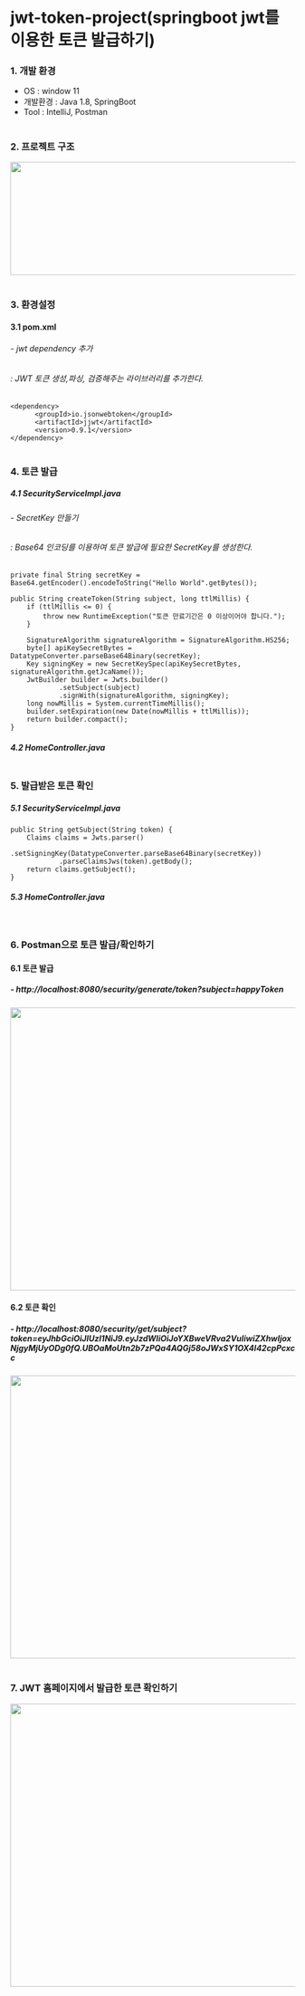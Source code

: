 # jwt-token-project(springboot jwt를 이용한 토큰 발급하기)

### 1. 개발 환경
- OS : window 11
- 개발환경 : Java 1.8, SpringBoot
- Tool : IntelliJ, Postman

#

### 2. 프로젝트 구조
<p align="left">
  <img src="https://user-images.githubusercontent.com/78891624/233842219-82cd0714-f783-486f-9c6f-1eb5a21f7d0d.png" width="750" height="200"/>
</p>

#

### 3. 환경설정
#### 3.1 pom.xml
###### - jwt dependency 추가
###### : JWT 토큰 생성,파싱, 검증해주는 라이브러리를 추가한다.
```
<dependency>
      <groupId>io.jsonwebtoken</groupId>
      <artifactId>jjwt</artifactId>
      <version>0.9.1</version>
</dependency>
```

#

### 4. 토큰 발급
##### 4.1 SecurityServiceImpl.java
###### - SecretKey 만들기
###### : Base64 인코딩를 이용하여 토큰 발급에 필요한 SecretKey를 생성한다.
```
private final String secretKey = Base64.getEncoder().encodeToString("Hello World".getBytes());
```


```
public String createToken(String subject, long ttlMillis) {
    if (ttlMillis <= 0) {
        throw new RuntimeException("토큰 만료기간은 0 이상이어야 합니다.");
    }

    SignatureAlgorithm signatureAlgorithm = SignatureAlgorithm.HS256;
    byte[] apiKeySecretBytes = DatatypeConverter.parseBase64Binary(secretKey);
    Key signingKey = new SecretKeySpec(apiKeySecretBytes, signatureAlgorithm.getJcaName());
    JwtBuilder builder = Jwts.builder()
            .setSubject(subject)
            .signWith(signatureAlgorithm, signingKey);
    long nowMillis = System.currentTimeMillis();
    builder.setExpiration(new Date(nowMillis + ttlMillis));
    return builder.compact();
}
```

##### 4.2 HomeController.java
```
```

### 5. 발급받은 토큰 확인
##### 5.1 SecurityServiceImpl.java
```
public String getSubject(String token) {
    Claims claims = Jwts.parser()
            .setSigningKey(DatatypeConverter.parseBase64Binary(secretKey))
            .parseClaimsJws(token).getBody();
    return claims.getSubject();
}
```

##### 5.3 HomeController.java
```
```

#

### 6. Postman으로 토큰 발급/확인하기

#### 6.1 토큰 발급
##### - http://localhost:8080/security/generate/token?subject=happyToken

<p align="center">
  <img src="https://user-images.githubusercontent.com/78891624/233840667-0ff19555-3e3e-4258-bac5-bb0668aadefd.png" width="850" height="500"/>
</p>

#### 6.2 토큰 확인
##### - http://localhost:8080/security/get/subject?token=eyJhbGciOiJIUzI1NiJ9.eyJzdWIiOiJoYXBweVRva2VuIiwiZXhwIjoxNjgyMjUyODg0fQ.UBOaMoUtn2b7zPQa4AQGj58oJWxSY1OX4l42cpPcxcc

<p align="center">
  <img src="https://user-images.githubusercontent.com/78891624/233840862-c70795ec-4bb3-4206-8822-64676935c15f.png" width="850" height="500"/>
</p>

#

### 7. JWT 홈페이지에서 발급한 토큰 확인하기
<p align="center">
  <img src="https://user-images.githubusercontent.com/78891624/233840881-79b5d988-f0f6-42d5-a0a8-26d9a5e1b6ec.png" width="850" height="500"/>
</p>
